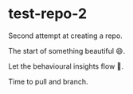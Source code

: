 # test-repo-2
Second attempt at creating a repo.

The start of something beautiful :smile:.

Let the behavioural insights flow :dancer:.

Time to pull and branch.
